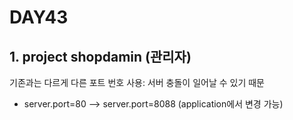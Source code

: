 # DAY43

## 1. project shopdamin (관리자)

기존과는 다르게 다른 포트 번호 사용: 서버 충돌이 일어날 수 있기 때문
* server.port=80 --> server.port=8088 (application에서 변경 가능)
